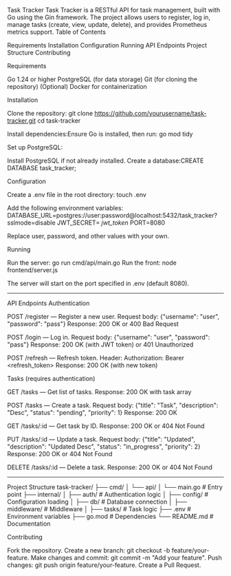 Task Tracker 
Task Tracker is a RESTful API for task management, built with Go using the Gin framework. The project allows users to register, log in, manage tasks (create, view, update, delete), and provides Prometheus metrics support.
Table of Contents

Requirements
Installation
Configuration
Running
API Endpoints
Project Structure
Contributing

Requirements

Go 1.24 or higher
PostgreSQL (for data storage)
Git (for cloning the repository)
(Optional) Docker for containerization

Installation

Clone the repository:
git clone https://github.com/yourusername/task-tracker.git
cd task-tracker


Install dependencies:Ensure Go is installed, then run:
go mod tidy

Set up PostgreSQL:

Install PostgreSQL if not already installed.
Create a database:CREATE DATABASE task_tracker;

Configuration

Create a .env file in the root directory:
touch .env

Add the following environment variables:
DATABASE_URL=postgres://user:password@localhost:5432/task_tracker?sslmode=disable
JWT_SECRET= *jwt_token*
PORT=8080


Replace user, password, and other values with your own.

Running

Run the server:
go run cmd/api/main.go
Run the front:
node frontend/server.js 

The server will start on the port specified in .env (default 8080).

________________________________________________

API Endpoints
Authentication

POST /register — Register a new user.
Request body: {"username": "user", "password": "pass"}
Response: 200 OK or 400 Bad Request

POST /login — Log in.
Request body: {"username": "user", "password": "pass"}
Response: 200 OK (with JWT token) or 401 Unauthorized

POST /refresh — Refresh token.
Header: Authorization: Bearer <refresh_token>
Response: 200 OK (with new token)

Tasks (requires authentication)

GET /tasks — Get list of tasks.
Response: 200 OK with task array

POST /tasks — Create a task.
Request body: {"title": "Task", "description": "Desc", "status": "pending", "priority": 1}
Response: 200 OK

GET /tasks/:id — Get task by ID.
Response: 200 OK or 404 Not Found

PUT /tasks/:id — Update a task.
Request body: {"title": "Updated", "description": "Updated Desc", "status": "in_progress", "priority": 2}
Response: 200 OK or 404 Not Found

DELETE /tasks/:id — Delete a task.
Response: 200 OK or 404 Not Found

______________________________________________

Project Structure
task-tracker/
├── cmd/
│   └── api/
│       └── main.go         # Entry point
├── internal/
│   ├── auth/               # Authentication logic
│   ├── config/             # Configuration loading
│   ├── db/                 # Database connection
│   ├── middleware/         # Middleware
│   ├── tasks/              # Task logic
├── .env                    # Environment variables
├── go.mod                  # Dependencies
└── README.md               # Documentation

Contributing

Fork the repository.
Create a new branch: git checkout -b feature/your-feature.
Make changes and commit: git commit -m "Add your feature".
Push changes: git push origin feature/your-feature.
Create a Pull Request.

